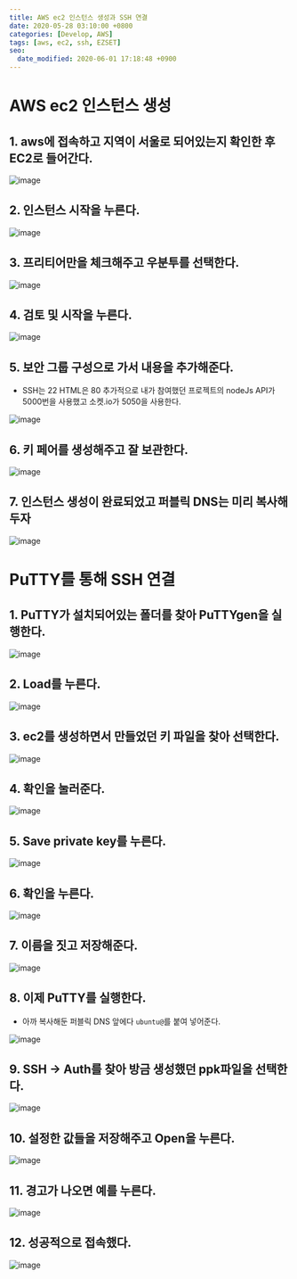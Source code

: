```yaml
---
title: AWS ec2 인스턴스 생성과 SSH 연결
date: 2020-05-28 03:10:00 +0800
categories: [Develop, AWS]
tags: [aws, ec2, ssh, EZSET]
seo:
  date_modified: 2020-06-01 17:18:48 +0900
---
```


# AWS ec2 인스턴스 생성

## 1. aws에 접속하고 지역이 서울로 되어있는지 확인한 후 EC2로 들어간다.  
![image](/assets/img/postImg/0528-1.JPG)  


## 2. 인스턴스 시작을 누른다.  
![image](/assets/img/postImg/0528-2.JPG)  


## 3. 프리티어만을 체크해주고 우분투를 선택한다.  
![image](/assets/img/postImg/0528-3.JPG)  


## 4. 검토 및 시작을 누른다.  
![image](/assets/img/postImg/0528-4.JPG)  


## 5. 보안 그룹 구성으로 가서 내용을 추가해준다.  
- SSH는 22 HTML은 80 추가적으로 내가 참여했던 프로젝트의 nodeJs API가 5000번을 사용했고 소켓.io가 5050을 사용한다.  

![image](/assets/img/postImg/0528-5.JPG)  


## 6. 키 페어를 생성해주고 잘 보관한다.  
![image](/assets/img/postImg/0528-6.JPG)  


## 7. 인스턴스 생성이 완료되었고 퍼블릭 DNS는 미리 복사해두자  
![image](/assets/img/postImg/0528-7.JPG)  






# PuTTY를 통해 SSH 연결

## 1. PuTTY가 설치되어있는 폴더를 찾아 PuTTYgen을 실행한다.  
![image](/assets/img/postImg/0528-8.JPG)  


## 2. Load를 누른다.  
![image](/assets/img/postImg/0528-9.JPG)  


## 3. ec2를 생성하면서 만들었던 키 파일을 찾아 선택한다.  
![image](/assets/img/postImg/0528-10.JPG)  


## 4. 확인을 눌러준다.  
![image](/assets/img/postImg/0528-11.JPG)  


## 5. Save private key를 누른다.  
![image](/assets/img/postImg/0528-12.JPG)  


## 6. 확인을 누른다.  
![image](/assets/img/postImg/0528-13.JPG)  


## 7. 이름을 짓고 저장해준다.  
![image](/assets/img/postImg/0528-14.JPG)  


## 8. 이제 PuTTY를 실행한다.
- 아까 복사해둔 퍼블릭 DNS 앞에다 `ubuntu@`를 붙여 넣어준다.

![image](/assets/img/postImg/0528-15.JPG)  


## 9. SSH -> Auth를 찾아 방금 생성했던 ppk파일을 선택한다.  
![image](/assets/img/postImg/0528-16.JPG)  


## 10. 설정한 값들을 저장해주고 Open을 누른다.  
![image](/assets/img/postImg/0528-17.JPG)  


## 11. 경고가 나오면 예를 누른다.  
![image](/assets/img/postImg/0528-18.JPG)  


## 12. 성공적으로 접속했다.  
![image](/assets/img/postImg/0528-19.JPG)  
